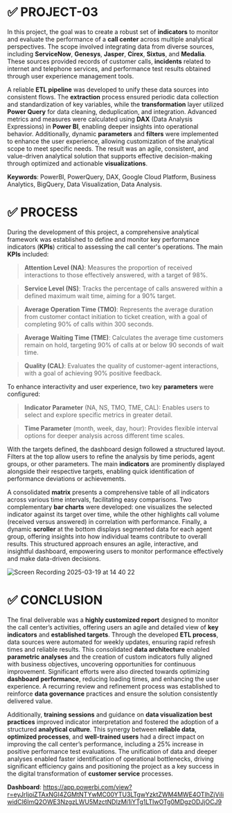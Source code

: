 # ✅ PROJECT-03

In this project, the goal was to create a robust set of **indicators** to monitor and evaluate the performance of a **call center** across multiple analytical perspectives. The scope involved integrating data from diverse sources, including **ServiceNow**, **Genesys**, **Jasper**, **Cirex**, **Sixtus**, and **Medalia**. These sources provided records of customer calls, **incidents** related to internet and telephone services, and performance test results obtained through user experience management tools.

A reliable **ETL pipeline** was developed to unify these data sources into consistent flows. The **extraction** process ensured periodic data collection and standardization of key variables, while the **transformation** layer utilized **Power Query** for data cleaning, deduplication, and integration. Advanced metrics and measures were calculated using **DAX** (Data Analysis Expressions) in **Power BI**, enabling deeper insights into operational behavior. Additionally, dynamic **parameters** and **filters** were implemented to enhance the user experience, allowing customization of the analytical scope to meet specific needs. The result was an agile, consistent, and value-driven analytical solution that supports effective decision-making through optimized and actionable **visualizations**.

**Keywords**: PowerBI, PowerQuery, DAX, Google Cloud Platform, Business Analytics, BigQuery, Data Visualization, Data Analysis.

# ✅ PROCESS

During the development of this project, a comprehensive analytical framework was established to define and monitor key performance indicators (**KPIs**) critical to assessing the call center's operations. The main **KPIs** included:

> **Attention Level (NA)**: Measures the proportion of received interactions to those effectively answered, with a target of 98%.

> **Service Level (NS)**: Tracks the percentage of calls answered within a defined maximum wait time, aiming for a 90% target.

> **Average Operation Time (TMO)**: Represents the average duration from customer contact initiation to ticket creation, with a goal of completing 90% of calls within 300 seconds.

> **Average Waiting Time (TME)**: Calculates the average time customers remain on hold, targeting 90% of calls at or below 90 seconds of wait time.

> **Quality (CAL)**: Evaluates the quality of customer-agent interactions, with a goal of achieving 90% positive feedback.

To enhance interactivity and user experience, two key **parameters** were configured:

> **Indicator Parameter** (NA, NS, TMO, TME, CAL): Enables users to select and explore specific metrics in greater detail.

> **Time Parameter** (month, week, day, hour): Provides flexible interval options for deeper analysis across different time scales.

With the targets defined, the dashboard design followed a structured layout. Filters at the top allow users to refine the analysis by time periods, agent groups, or other parameters. The main **indicators** are prominently displayed alongside their respective targets, enabling quick identification of performance deviations or achievements.

A consolidated **matrix** presents a comprehensive table of all indicators across various time intervals, facilitating easy comparisons. Two complementary **bar charts** were developed: one visualizes the selected indicator against its target over time, while the other highlights call volume (received versus answered) in correlation with performance. Finally, a dynamic **scroller** at the bottom displays segmented data for each agent group, offering insights into how individual teams contribute to overall results. This structured approach ensures an agile, interactive, and insightful dashboard, empowering users to monitor performance effectively and make data-driven decisions.

![Screen Recording 2025-03-19 at 14 40 22](https://github.com/user-attachments/assets/923fec97-138b-48d8-83e4-eb84fb0adb89)

# ✅ CONCLUSION

The final deliverable was a **highly customized report** designed to monitor the call center’s activities, offering users an agile and detailed view of **key indicators** and **established targets**. Through the developed **ETL process**, data sources were automated for weekly updates, ensuring rapid refresh times and reliable results. This consolidated **data architecture** enabled **parametric analyses** and the creation of custom indicators fully aligned with business objectives, uncovering opportunities for continuous improvement. Significant efforts were also directed towards optimizing **dashboard performance**, reducing loading times, and enhancing the user experience. A recurring review and refinement process was established to reinforce **data governance** practices and ensure the solution consistently delivered value.

Additionally, **training sessions** and guidance on **data visualization best practices** improved indicator interpretation and fostered the adoption of a structured **analytical culture**. This synergy between **reliable data**, **optimized processes**, and **well-trained users** had a direct impact on improving the call center’s performance, including a 25% increase in positive performance test evaluations. The unification of data and deeper analyses enabled faster identification of operational bottlenecks, driving significant efficiency gains and positioning the project as a key success in the digital transformation of **customer service** processes.

**Dashboard**: https://app.powerbi.com/view?r=eyJrIjoiZTAxNGI4ZGMtNTYwMC00YTU3LTgwYzktZWM4MWE4OTlhZjViIiwidCI6ImQ2OWE3NzgzLWU5MzctNDIzMi1iYTg1LTIwOTg0MDgzODJjOCJ9

